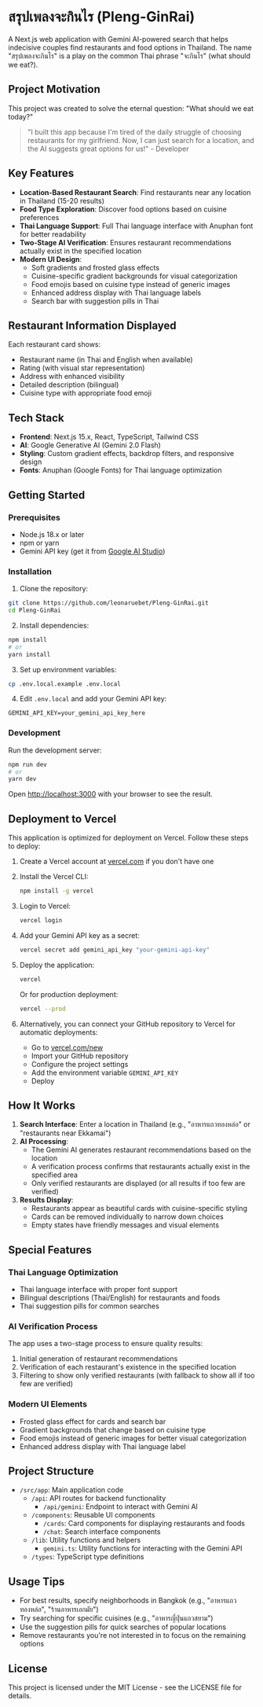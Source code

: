# สรุปเพลงจะกินไร (Pleng-GinRai)

A Next.js web application with Gemini AI-powered search that helps indecisive couples find restaurants and food options in Thailand. The name "สรุปเพลงจะกินไร" is a play on the common Thai phrase "จะกินไร" (what should we eat?).

## Project Motivation

This project was created to solve the eternal question: "What should we eat today?" 

> "I built this app because I'm tired of the daily struggle of choosing restaurants for my girlfriend. Now, I can just search for a location, and the AI suggests great options for us!" - Developer

## Key Features

- **Location-Based Restaurant Search**: Find restaurants near any location in Thailand (15-20 results)
- **Food Type Exploration**: Discover food options based on cuisine preferences
- **Thai Language Support**: Full Thai language interface with Anuphan font for better readability
- **Two-Stage AI Verification**: Ensures restaurant recommendations actually exist in the specified location
- **Modern UI Design**: 
  - Soft gradients and frosted glass effects
  - Cuisine-specific gradient backgrounds for visual categorization
  - Food emojis based on cuisine type instead of generic images
  - Enhanced address display with Thai language labels
  - Search bar with suggestion pills in Thai

## Restaurant Information Displayed

Each restaurant card shows:
- Restaurant name (in Thai and English when available)
- Rating (with visual star representation)
- Address with enhanced visibility
- Detailed description (bilingual)
- Cuisine type with appropriate food emoji

## Tech Stack

- **Frontend**: Next.js 15.x, React, TypeScript, Tailwind CSS
- **AI**: Google Generative AI (Gemini 2.0 Flash)
- **Styling**: Custom gradient effects, backdrop filters, and responsive design
- **Fonts**: Anuphan (Google Fonts) for Thai language optimization

## Getting Started

### Prerequisites

- Node.js 18.x or later
- npm or yarn
- Gemini API key (get it from [Google AI Studio](https://makersuite.google.com/app/apikey))

### Installation

1. Clone the repository:

```bash
git clone https://github.com/leonaruebet/Pleng-GinRai.git
cd Pleng-GinRai
```

2. Install dependencies:

```bash
npm install
# or
yarn install
```

3. Set up environment variables:

```bash
cp .env.local.example .env.local
```

4. Edit `.env.local` and add your Gemini API key:

```
GEMINI_API_KEY=your_gemini_api_key_here
```

### Development

Run the development server:

```bash
npm run dev
# or
yarn dev
```

Open [http://localhost:3000](http://localhost:3000) with your browser to see the result.

## Deployment to Vercel

This application is optimized for deployment on Vercel. Follow these steps to deploy:

1. Create a Vercel account at [vercel.com](https://vercel.com) if you don't have one

2. Install the Vercel CLI:
   ```bash
   npm install -g vercel
   ```

3. Login to Vercel:
   ```bash
   vercel login
   ```

4. Add your Gemini API key as a secret:
   ```bash
   vercel secret add gemini_api_key "your-gemini-api-key"
   ```

5. Deploy the application:
   ```bash
   vercel
   ```

   Or for production deployment:
   ```bash
   vercel --prod
   ```

6. Alternatively, you can connect your GitHub repository to Vercel for automatic deployments:
   - Go to [vercel.com/new](https://vercel.com/new)
   - Import your GitHub repository
   - Configure the project settings
   - Add the environment variable `GEMINI_API_KEY`
   - Deploy

## How It Works

1. **Search Interface**: Enter a location in Thailand (e.g., "อาหารแถวทองหล่อ" or "restaurants near Ekkamai")
2. **AI Processing**: 
   - The Gemini AI generates restaurant recommendations based on the location
   - A verification process confirms that restaurants actually exist in the specified area
   - Only verified restaurants are displayed (or all results if too few are verified)
3. **Results Display**: 
   - Restaurants appear as beautiful cards with cuisine-specific styling
   - Cards can be removed individually to narrow down choices
   - Empty states have friendly messages and visual elements

## Special Features

### Thai Language Optimization
- Thai language interface with proper font support
- Bilingual descriptions (Thai/English) for restaurants and foods
- Thai suggestion pills for common searches

### AI Verification Process
The app uses a two-stage process to ensure quality results:
1. Initial generation of restaurant recommendations
2. Verification of each restaurant's existence in the specified location
3. Filtering to show only verified restaurants (with fallback to show all if too few are verified)

### Modern UI Elements
- Frosted glass effect for cards and search bar
- Gradient backgrounds that change based on cuisine type
- Food emojis instead of generic images for better visual categorization
- Enhanced address display with Thai language label

## Project Structure

- `/src/app`: Main application code
  - `/api`: API routes for backend functionality
    - `/api/gemini`: Endpoint to interact with Gemini AI
  - `/components`: Reusable UI components
    - `/cards`: Card components for displaying restaurants and foods
    - `/chat`: Search interface components
  - `/lib`: Utility functions and helpers
    - `gemini.ts`: Utility functions for interacting with the Gemini API
  - `/types`: TypeScript type definitions

## Usage Tips

- For best results, specify neighborhoods in Bangkok (e.g., "อาหารแถวทองหล่อ", "ร้านอาหารเอกมัย")
- Try searching for specific cuisines (e.g., "อาหารญี่ปุ่นแถวสยาม")
- Use the suggestion pills for quick searches of popular locations
- Remove restaurants you're not interested in to focus on the remaining options

## License

This project is licensed under the MIT License - see the LICENSE file for details.
